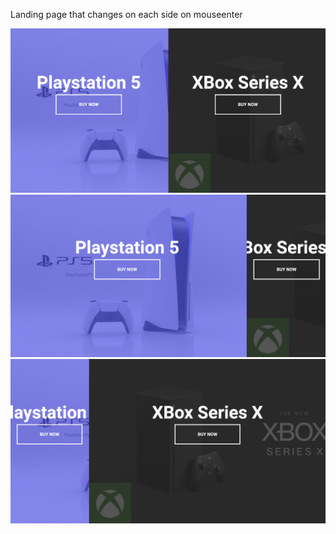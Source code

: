 Landing page that changes on each side on mouseenter

![Screenshot](code/images/screencap1.png)
![Screenshot](code/images/screencap2.png)
![Screenshot](code/images/screencap3.png)
